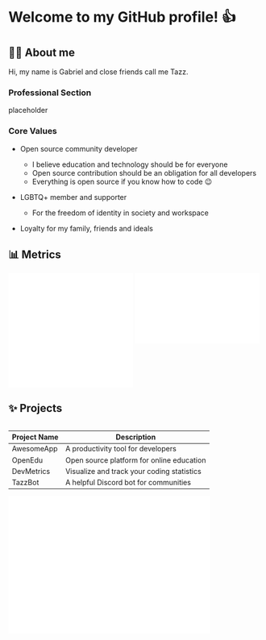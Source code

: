 <h1>Welcome to my GitHub profile! 👍</h1>

<h2>👨‍💻 About me</h2>

Hi, my name is Gabriel and close friends call me Tazz.

<h3>Professional Section</h3>

placeholder

<h3>Core Values</h3>

- Open source community developer
  - I believe education and technology should be for everyone
  - Open source contribution should be an obligation for all developers
  - Everything is open source if you know how to code 😉

- LGBTQ+ member and supporter
  - For the freedom of identity in society and workspace

- Loyalty for my family, friends and ideals 

<h2>📊 Metrics</h2>

<picture>
  <source media="(max-width: 730px)" srcset="metrics.base.svg" alt="GitHub base stats" type="image/svg+xml" width=100%>
  <img src="metrics.base.svg" alt="GitHub base stats" type="image/svg+xml" align ="top" width=49%>
</picture>

<picture>
  <source media="(max-width: 730px)" srcset="metrics.languages.svg" alt="GitHub languages stats" type="image/svg+xml" width=100%>
  <img src="metrics.languages.svg" alt="GitHub languages stats" type="image/svg+xml" align ="top" width=49%>
</picture>
<h2>✨ Projects</h2>

<table align="left">
  <thead></thead>
    <tr>
      <th>Project Name</th>
      <th>Description</th>
    </tr>
  </thead>
  <tbody>
    <tr>
      <td>AwesomeApp</td>
      <td>A productivity tool for developers</td>
    </tr>
    <tr>
      <td>OpenEdu</td>
      <td>Open source platform for online education</td>
    </tr>
    <tr>
      <td>DevMetrics</td>
      <td>Visualize and track your coding statistics</td>
    </tr>
    <tr>
      <td>TazzBot</td>
      <td>A helpful Discord bot for communities</td>
    </tr>
  </tbody>
</table>

<a href="https://github.com/GTazz?tab=repositories&q=&type=&language=&sort=">
  <img src="metrics.projects.svg" alt="GitHub repos" type="image/svg+xml" width="400px" align ="top">
</a>
